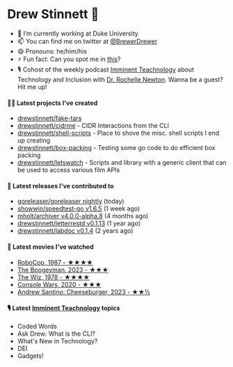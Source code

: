 
# Drew Stinnett 👋

- 🔭 I’m currently working at Duke University
- 📫 You can find me on twitter at [@BrewerDrewer](https://twitter.com/BrewerDrewer)
- 😄 Pronouns: he/him/his
- ⚡ Fun fact: Can you spot me in [this](https://www.youtube.com/watch?v=oL9WnB0qHBA)?
- 🎙 Cohost of the weekly podcast [Imminent Teachnology](https://podcast.imminentteachnology.com/) about Technology and Inclusion with [Dr. Rochelle Newton](https://www.linkedin.com/in/drrochellenewton/). Wanna be a guest? Hit me up!

#### 👨‍💻 Latest projects I've created
- [drewstinnett/fake-tars](https://github.com/drewstinnett/fake-tars)
- [drewstinnett/cidrme](https://github.com/drewstinnett/cidrme) - CIDR Interactions from the CLI
- [drewstinnett/shell-scripts](https://github.com/drewstinnett/shell-scripts) - Place to shove the misc. shell scripts I end up creating
- [drewstinnett/box-packing](https://github.com/drewstinnett/box-packing) - Testing some go code to do efficient box packing
- [drewstinnett/letswatch](https://github.com/drewstinnett/letswatch) - Scripts and library with a generic client that can be used to access various film APIs

#### 🚀 Latest releases I've contributed to
- [goreleaser/goreleaser nightly](https://github.com/goreleaser/goreleaser/releases/tag/nightly) (today)
- [showwin/speedtest-go v1.6.5](https://github.com/showwin/speedtest-go/releases/tag/v1.6.5) (1 week ago)
- [mholt/archiver v4.0.0-alpha.8](https://github.com/mholt/archiver/releases/tag/v4.0.0-alpha.8) (4 months ago)
- [drewstinnett/letterrestd v0.1.13](https://github.com/drewstinnett/letterrestd/releases/tag/v0.1.13) (1 year ago)
- [drewstinnett/labdoc v0.1.4](https://github.com/drewstinnett/labdoc/releases/tag/v0.1.4) (2 years ago)

#### 🍿 Latest movies I've watched
- [RoboCop, 1987 - ★★★★](https://letterboxd.com/mondodrew/film/robocop/)
- [The Boogeyman, 2023 - ★★★](https://letterboxd.com/mondodrew/film/the-boogeyman/)
- [The Wiz, 1978 - ★★★★](https://letterboxd.com/mondodrew/film/the-wiz/)
- [Console Wars, 2020 - ★★★](https://letterboxd.com/mondodrew/film/console-wars/)
- [Andrew Santino: Cheeseburger, 2023 - ★★½](https://letterboxd.com/mondodrew/film/andrew-santino-cheeseburger/)

#### 🎙 Latest [Imminent Teachnology](https://podcast.imminentteachnology.com/) topics
- Coded Words
- Ask Drew: What is the CLI?
- What&#39;s New in Technology?
- DEI
- Gadgets!
